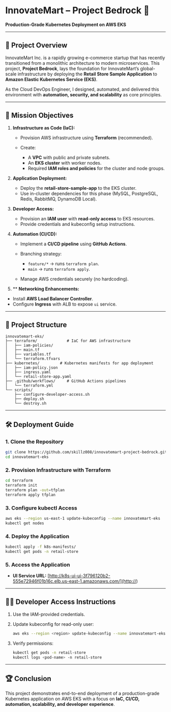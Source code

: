 
# InnovateMart – Project Bedrock 🚀

**Production-Grade Kubernetes Deployment on AWS EKS**

---

## 📌 Project Overview

InnovateMart Inc. is a rapidly growing e-commerce startup that has recently transitioned from a monolithic architecture to modern microservices. This project, **Project Bedrock**, lays the foundation for InnovateMart’s global-scale infrastructure by deploying the **Retail Store Sample Application** to **Amazon Elastic Kubernetes Service (EKS)**.

As the Cloud DevOps Engineer, I designed, automated, and delivered this environment with **automation, security, and scalability** as core principles.

---

## 🎯 Mission Objectives

1. **Infrastructure as Code (IaC):**

   * Provision AWS infrastructure using **Terraform** (recommended).
   * Create:

     * A **VPC** with public and private subnets.
     * An **EKS cluster** with worker nodes.
     * Required **IAM roles and policies** for the cluster and node groups.

2. **Application Deployment:**

   * Deploy the **retail-store-sample-app** to the EKS cluster.
   * Use in-cluster dependencies for this phase (MySQL, PostgreSQL, Redis, RabbitMQ, DynamoDB Local).

3. **Developer Access:**

   * Provision an **IAM user** with **read-only access** to EKS resources.
   * Provide credentials and kubeconfig setup instructions.

4. **Automation (CI/CD):**

   * Implement a **CI/CD pipeline** using **GitHub Actions**.
   * Branching strategy:

     * `feature/*` → runs `terraform plan`.
     * `main` → runs `terraform apply`.
   * Manage AWS credentials securely (no hardcoding).

5. ** **Networking Enhancements:**

  * Install **AWS Load Balancer Controller**.
  * Configure **Ingress** with ALB to expose `ui` service.
---

## 📂 Project Structure

```
innovatemart-eks/
├── terraform/             # IaC for AWS infrastructure
│   ├── iam-policies/
│   ├── main.tf
│   ├── variables.tf
│   └── terraform.tfvars
├── kubernetes/         # Kubernetes manifests for app deployment
│   ├── iam-policy.json
│   ├── ingress.yaml
│   └── retail-store-app.yaml
├── .github/workflows/     # GitHub Actions pipelines
│   └── terraform.yml
└── scripts/         
    ├── configure-developer-access.sh
    ├── deploy.sh
    └── destroy.sh
```

---

## 🛠️ Deployment Guide

### 1. Clone the Repository

```bash
git clone https://github.com/skillz008/innovatemart-project-bedrock.git
cd innovatemart-eks
```

### 2. Provision Infrastructure with Terraform

```bash
cd terraform
terraform init
terraform plan -out=tfplan
terraform apply tfplan
```

### 3. Configure kubectl Access

```bash
aws eks --region us-east-1 update-kubeconfig --name innovatemart-eks
kubectl get nodes
```

### 4. Deploy the Application

```bash
kubectl apply -f k8s-manifests/
kubectl get pods -n retail-store
```

### 5. Access the Application

* **UI Service URL:** [http://k8s-ui-ui-3f796120b2-555e72946f01b16c.elb.us-east-1.amazonaws.com/](http://<ALB-DNS-Name>)

---

## 👩‍💻 Developer Access Instructions

1. Use the IAM-provided credentials.
2. Update kubeconfig for read-only user:

   ```bash
   aws eks --region <region> update-kubeconfig --name innovatemart-eks --profile dev-readonly
   ```
3. Verify permissions:

   ```bash
   kubectl get pods -n retail-store
   kubectl logs <pod-name> -n retail-store
   ```

---

## 🏆 Conclusion

This project demonstrates end-to-end deployment of a production-grade Kubernetes application on AWS EKS with a focus on **IaC, CI/CD, automation, scalability, and developer experience**.
